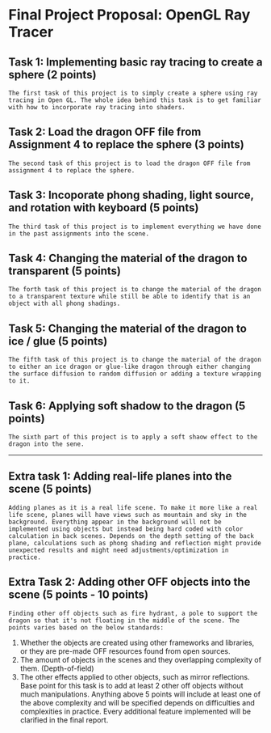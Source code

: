 # Final Project Proposal: OpenGL Ray Tracer

## Task 1: Implementing basic ray tracing to create a sphere (2 points)
    The first task of this project is to simply create a sphere using ray tracing in Open GL. The whole idea behind this task is to get familiar with how to incorporate ray tracing into shaders.

## Task 2: Load the dragon OFF file from Assignment 4 to replace the sphere (3 points)
    The second task of this project is to load the dragon OFF file from assignment 4 to replace the sphere.

## Task 3: Incoporate phong shading, light source, and rotation with keyboard (5 points)
    The third task of this project is to implement everything we have done in the past assignments into the scene.

## Task 4: Changing the material of the dragon to transparent (5 points)
    The forth task of this project is to change the material of the dragon to a transparent texture while still be able to identify that is an object with all phong shadings.

## Task 5: Changing the material of the dragon to ice / glue (5 points)
    The fifth task of this project is to change the material of the dragon to either an ice dragon or glue-like dragon through either changing the surface diffusion to random diffusion or adding a texture wrapping to it.

## Task 6: Applying soft shadow to the dragon (5 points) 
    The sixth part of this project is to apply a soft shaow effect to the dragon into the sene.

----

## Extra task 1: Adding real-life planes into the scene (5 points)
    Adding planes as it is a real life scene. To make it more like a real life scene, planes will have views such as mountain and sky in the background. Everything appear in the background will not be implemented using objects but instead being hard coded with color calculation in back scenes. Depends on the depth setting of the back plane, calculations such as phong shading and reflection might provide unexpected results and might need adjustments/optimization in practice.

## Extra Task 2: Adding other OFF objects into the scene (5 points - 10 points)
    Finding other off objects such as fire hydrant, a pole to support the dragon so that it's not floating in the middle of the scene. The points varies based on the below standards:
1. Whether the objects are created using other frameworks and libraries, or they are pre-made OFF resources found from open sources.
2. The amount of objects in the scenes and they overlapping complexity of them. (Depth-of-field)
3. The other effects applied to other objects, such as mirror reflections.
    Base point for this task is to add at least 2 other off objects without much manipulations. Anything above 5 points will include at least one of the above complexity and will be specified depends on difficulties and complexities in practice. Every additional feature implemented will be clarified in the final report.

